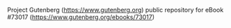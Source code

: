 Project Gutenberg (https://www.gutenberg.org) public repository
for eBook #73017 (https://www.gutenberg.org/ebooks/73017)

